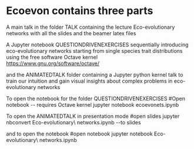 # Ecoevon contains three parts

A main talk in the folder TALK containing the lecture Eco-evolutionary networks with all the slides and the beamer latex files

A Jupyter notebook QUESTIONDRIVENEXERCISES sequentially introducing eco-evolutionary networks starting from single species trait distributions using the free software Octave kernel https://www.gnu.org/software/octave/

and the ANIMATEDTALK folder containing a Jupyter python kernel talk to train our intuition and gain visual insights about complex problems in eco-evolutionary networks 


To open the notebook for the folder QUESTIONDRIVENEXERCISES
#Open notebook -- requires Octave kernel
jupyter notebook ecoevonets.ipynb

To open the ANIMATEDTALK in presentation mode
#open slides
jupyter nbconvert Eco-evolutionary\ networks.ipynb --to slides

and to open the notebook
#open notebook
jupyter notebook Eco-evolutionary\ networks.ipynb








